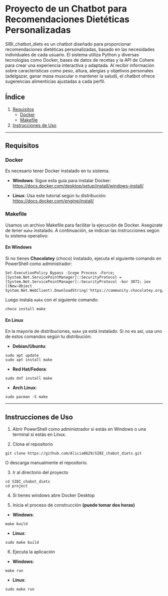 # Proyecto de un Chatbot para Recomendaciones Dietéticas Personalizadas

SIBI_chatbot_diets es un chatbot diseñado para proporcionar recomendaciones dietéticas personalizadas, basado en las necesidades individuales de cada usuario. El sistema utiliza Python y diversas tecnologías como Docker, bases de datos de recetas y la API de Cohere para crear una experiencia interactiva y adaptada. Al recibir información sobre características como peso, altura, alergias y objetivos personales (adelgazar, ganar masa muscular o mantener la salud), el chatbot ofrece sugerencias alimenticias ajustadas a cada perfil.

## Índice
1. [Requisitos](#requisitos)
   - [Docker](#docker)
   - [Makefile](#makefile)
2. [Instrucciones de Uso](#instrucciones-de-uso)

---

## Requisitos

### Docker
Es necesario tener Docker instalado en tu sistema.

- **Windows**: Sigue esta guía para instalar Docker:  
  https://docs.docker.com/desktop/setup/install/windows-install/

- **Linux**: Usa este tutorial según tu distribución:  
  https://docs.docker.com/engine/install/

### Makefile
Usamos un archivo Makefile para facilitar la ejecución de Docker. Asegúrate de tener `make` instalado. A continuación, se indican las instrucciones según tu sistema operativo:

#### En Windows
Si no tienes **Chocolatey** (choco) instalado, ejecuta el siguiente comando en PowerShell como administrador:
```
Set-ExecutionPolicy Bypass -Scope Process -Force; [System.Net.ServicePointManager]::SecurityProtocol = [System.Net.ServicePointManager]::SecurityProtocol -bor 3072; iex ((New-Object System.Net.WebClient).DownloadString('https://community.chocolatey.org/install.ps1'))
```

Luego instala `make` con el siguiente comando:
```
choco install make
```


#### En Linux
En la mayoría de distribuciones, `make` ya está instalado. Si no es así, usa uno de estos comandos según tu distribución:

- **Debian/Ubuntu**:
```
sudo apt update
sudo apt install make
```

- **Red Hat/Fedora**:
```
sudo dnf install make
```

- **Arch Linux**:
```
sudo pacman -S make
```


---


## Instrucciones de Uso

1. Abrir PowerShell como administrador si estás en Windows o una terminal si estás en Linux.

2. Clona el repositorio
```
git clone https://github.com/Alicia0629/SIBI_chabot_diets.git
```
O descarga manualmente el repositorio.

3. Ir al directorio del proyecto
```
cd SIBI_chabot_diets
cd project
```

4. Si tienes windows abre Docker Desktop

5. Inicia el proceso de construcción **(puede tomar dos horas)**
- **Windows**:
```
make build
```

- **Linux**:
```
sudo make build
```


6. Ejecuta la aplicación
- **Windows**:
```
make run
```

- **Linux**:
```
sudo make run
```

